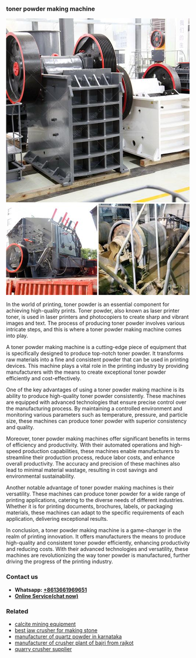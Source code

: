 <h3>toner powder making machine</h3><img src='1708408722.jpg' alt=''><p>In the world of printing, toner powder is an essential component for achieving high-quality prints. Toner powder, also known as laser printer toner, is used in laser printers and photocopiers to create sharp and vibrant images and text. The process of producing toner powder involves various intricate steps, and this is where a toner powder making machine comes into play.</p><p>A toner powder making machine is a cutting-edge piece of equipment that is specifically designed to produce top-notch toner powder. It transforms raw materials into a fine and consistent powder that can be used in printing devices. This machine plays a vital role in the printing industry by providing manufacturers with the means to create exceptional toner powder efficiently and cost-effectively.</p><p>One of the key advantages of using a toner powder making machine is its ability to produce high-quality toner powder consistently. These machines are equipped with advanced technologies that ensure precise control over the manufacturing process. By maintaining a controlled environment and monitoring various parameters such as temperature, pressure, and particle size, these machines can produce toner powder with superior consistency and quality.</p><p>Moreover, toner powder making machines offer significant benefits in terms of efficiency and productivity. With their automated operations and high-speed production capabilities, these machines enable manufacturers to streamline their production process, reduce labor costs, and enhance overall productivity. The accuracy and precision of these machines also lead to minimal material wastage, resulting in cost savings and environmental sustainability.</p><p>Another notable advantage of toner powder making machines is their versatility. These machines can produce toner powder for a wide range of printing applications, catering to the diverse needs of different industries. Whether it is for printing documents, brochures, labels, or packaging materials, these machines can adapt to the specific requirements of each application, delivering exceptional results.</p><p>In conclusion, a toner powder making machine is a game-changer in the realm of printing innovation. It offers manufacturers the means to produce high-quality and consistent toner powder efficiently, enhancing productivity and reducing costs. With their advanced technologies and versatility, these machines are revolutionizing the way toner powder is manufactured, further driving the progress of the printing industry.</p><h3>Contact us</h3><ul><li><strong>Whatsapp:&nbsp;<a href="https://wa.me/8613661969651">+8613661969651</a></strong></li><li><a href="https://swt.shibang-china.com/?git&amp;zhl&amp;toner powder making machine"><strong>Online Service(chat now)</strong></a></li></ul><h3>Related</h3><ul><li><a href='calcite mining equipment.md'>calcite mining equipment</a></li><li><a href='best jaw crusher for making stone.md'>best jaw crusher for making stone</a></li><li><a href='manufacturer of quartz powder in karnataka.md'>manufacturer of quartz powder in karnataka</a></li><li><a href='manufacturer of crusher plant of bajri from rajkot.md'>manufacturer of crusher plant of bajri from rajkot</a></li><li><a href='quarry crusher supplier.md'>quarry crusher supplier</a></li></ul>